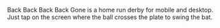 Back Back Back Back Gone is a home run derby for mobile and desktop. Just tap on the screen where the ball crosses the plate to swing the bat.